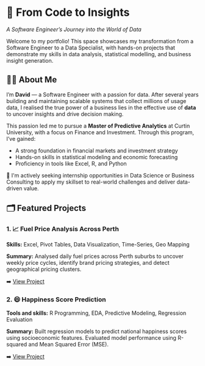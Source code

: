 # 🚀 From Code to Insights
*A Software Engineer’s Journey into the World of Data*

Welcome to my portfolio! This space showcases my transformation from a Software Engineer to a Data Specialist, with hands-on projects that demonstrate my skills in data analysis, statistical modelling, and business insight generation.

## 👨‍💻 About Me
I’m **David** — a Software Engineer with a passion for data.
After several years building and maintaining scalable systems that collect millions of usage data, I realised the true power of a business lies in the effective use of **data** to uncover insights and drive decision making.

This passion led me to pursue a **Master of Predictive Analytics** at Curtin University, with a focus on Finance and Investment. Through this program, I’ve gained:
- A strong foundation in financial markets and investment strategy
- Hands-on skills in statistical modeling and economic forecasting
- Proficiency in tools like Excel, R, and Python

🎯 I'm actively seeking internship opportunities in Data Science or Business Consulting to apply my skillset to real-world challenges and deliver data-driven value.

## 🗂️ Featured Projects

### 1. 📈 Fuel Price Analysis Across Perth  
**Skills:** Excel, Pivot Tables, Data Visualization, Time-Series, Geo Mapping

**Summary:** Analysed daily fuel prices across Perth suburbs to uncover weekly price cycles, identify brand pricing strategies, and detect geographical pricing clusters.

➡️ [View Project](FuelPrice/fuelprice.md)

### 2. 😄 Happiness Score Prediction  
**Tools and skills:** R Programming, EDA, Predictive Modeling, Regression Evaluation

**Summary:** Built regression models to predict national happiness scores using socioeconomic features. Evaluated model performance using R-squared and Mean Squared Error (MSE).

➡️ [View Project](HappinessPrediction/happinessprediction.md)

